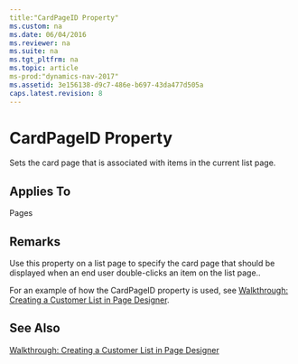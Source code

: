 ```yaml
---
title:"CardPageID Property"
ms.custom: na
ms.date: 06/04/2016
ms.reviewer: na
ms.suite: na
ms.tgt_pltfrm: na
ms.topic: article
ms-prod:"dynamics-nav-2017"
ms.assetid: 3e156138-d9c7-486e-b697-43da477d505a
caps.latest.revision: 8
---
```

# CardPageID Property
Sets the card page that is associated with items in the current list page.  
  
## Applies To  
 Pages  
  
## Remarks  
 Use this property on a list page to specify the card page that should be displayed when an end user double\-clicks an item on the list page..  
  
 For an example of how the CardPageID property is used, see [Walkthrough: Creating a Customer List in Page Designer](../Topic/Walkthrough:%20Creating%20a%20Customer%20List%20in%20Page%20Designer.md).  
  
## See Also  
 [Walkthrough: Creating a Customer List in Page Designer](../Topic/Walkthrough:%20Creating%20a%20Customer%20List%20in%20Page%20Designer.md)